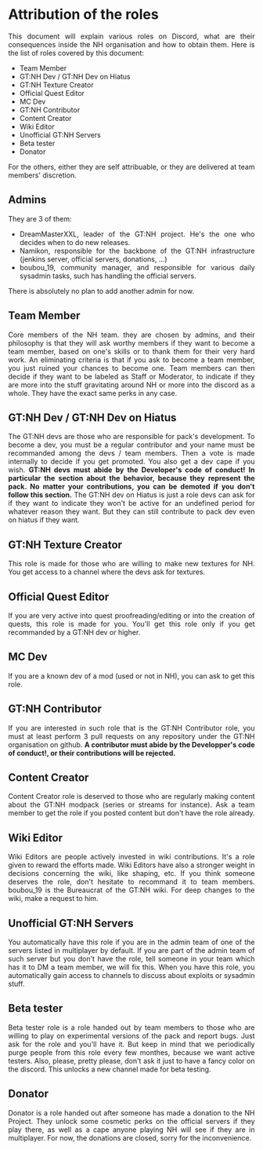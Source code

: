 <div align="justify">

# Attribution of the roles

This document will explain various roles on Discord, what are their consequences inside the NH organisation and how to obtain them.
Here is the list of roles covered by this document:

- Team Member
- GT:NH Dev / GT:NH Dev on Hiatus
- GT:NH Texture Creator
- Official Quest Editor
- MC Dev
- GT:NH Contributor
- Content Creator
- Wiki Editor
- Unofficial GT:NH Servers
- Beta tester
- Donator

For the others, either they are self attribuable, or they are delivered at team members' discretion.

## Admins
They are 3 of them:
- DreamMasterXXL, leader of the GT:NH project. He's the one who decides when to do new releases.
- Namikon, responsible for the backbone of the GT:NH infrastructure (jenkins server, official servers, donations, ...)
- boubou_19, community manager, and responsible for various daily sysadmin tasks, such has handling the official servers.

There is absolutely no plan to add another admin for now.

## Team Member
Core members of the NH team. they are chosen by admins, and their philosophy is that they will ask worthy members if they want to become a team member, based on one's skills or to thank them for their very hard work. An eliminating criteria is that if you ask to become a team member, you just ruined your chances to become one. Team members can then decide if they want to be labeled as Staff or Moderator, to indicate if they are more into the stuff gravitating around NH or more into the discord as a whole. They have the exact same perks in any case.

## GT:NH Dev / GT:NH Dev on Hiatus
The GT:NH devs are those who are responsible for pack's development. To become a dev, you must be a regular contributor and your name must be recommanded among the devs / team members. Then a vote is made internally to decide if you get promoted. You also get a dev cape if you wish. **GT:NH devs must abide by the Developer's code of conduct! In particular the section about the behavior, because they represent the pack. No matter your contributions, you can be demoted if you don't follow this section.**
The GT:NH dev on Hiatus is just a role devs can ask for if they want to indicate they won't be active for an undefined period for whatever reason they want. But they can still contribute to pack dev even on hiatus if they want.

## GT:NH Texture Creator
This role is made for those who are willing to make new textures for NH. You get access to a channel where the devs ask for textures.

## Official Quest Editor
If you are very active into quest proofreading/editing or into the creation of quests, this role is made for you. You'll get this role only if you get recommanded by a GT:NH dev or higher.

## MC Dev
If you are a known dev of a mod (used or not in NH), you can ask to get this role.

## GT:NH Contributor
If you are interested in such role that is the GT:NH Contributor role, you must at least perform 3 pull requests on any repository under the GT:NH organisation on github. **A contributor must abide by the Developper's code of conduct!, or their contributions will be rejected.**

## Content Creator
Content Creator role is deserved to those who are regularly making content about the GT:NH modpack (series or streams for instance). Ask a team member to get the role if you posted content but don't have the role already. 

## Wiki Editor
Wiki Editors are people actively invested in wiki contributions. It's a role given to reward the efforts made. Wiki Editors have also a stronger weight in decisions concerning the wiki, like shaping, etc. If you think someone deserves the role, don't hesitate to recommand it to team members. boubou_19 is the Bureaucrat of the GT:NH wiki. For deep changes to the wiki, make a request to him.

## Unofficial GT:NH Servers
You automatically have this role if you are in the admin team of one of the servers listed in multiplayer by default. If you are part of the admin team of such server but you don't have the role, tell someone in your team which has it to DM a team member, we will fix this. When you have this role, you automatically gain access to channels to discuss about exploits or sysadmin stuff.

## Beta tester
Beta tester role is a role handed out by team members to those who are willing to play on experimental versions of the pack and report bugs. Just ask for the role and you'll have it. But keep in mind that we periodically purge people from this role every few monthes, because we want active testers. Also, please, pretty please, don't ask it just to have a fancy color on the discord. This unlocks a new channel made for beta testing.

## Donator
Donator is a role handed out after someone has made a donation to the NH Project. They unlock some cosmetic perks on the official servers if they play there, as well as a cape anyone playing NH will see if they are in multiplayer. For now, the donations are closed, sorry for the inconvenience.
</div>